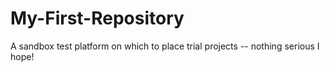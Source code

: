 # My-First-Repository
A sandbox test platform on which to place trial projects -- nothing serious I hope!
